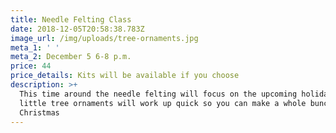 ```yaml
---
title: Needle Felting Class
date: 2018-12-05T20:58:38.783Z
image_url: /img/uploads/tree-ornaments.jpg
meta_1: ' '
meta_2: December 5 6-8 p.m.
price: 44
price_details: Kits will be available if you choose
description: >+
  This time around the needle felting will focus on the upcoming holidays. These
  little tree ornaments will work up quick so you can make a whole bunch before
  Christmas
---
```


